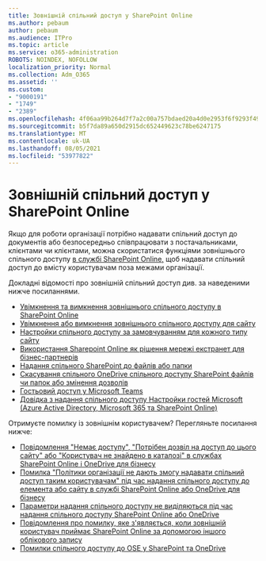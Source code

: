 ```yaml
---
title: Зовнішній спільний доступ у SharePoint Online
ms.author: pebaum
author: pebaum
ms.audience: ITPro
ms.topic: article
ms.service: o365-administration
ROBOTS: NOINDEX, NOFOLLOW
localization_priority: Normal
ms.collection: Adm_O365
ms.assetid: ''
ms.custom:
- "9000191"
- "1749"
- "2389"
ms.openlocfilehash: 4f06aa99b264d7f7a2c00a757bdaed20a4d0e2953f6f9293f4987ae448fb17bb
ms.sourcegitcommit: b5f7da89a650d2915dc652449623c78be6247175
ms.translationtype: MT
ms.contentlocale: uk-UA
ms.lasthandoff: 08/05/2021
ms.locfileid: "53977822"
---
```

# <a name="external-sharing-in-sharepoint-online"></a>Зовнішній спільний доступ у SharePoint Online

Якщо для роботи організації потрібно надавати спільний доступ до документів або безпосередньо співпрацювати з постачальниками, клієнтами чи клієнтами, можна скористатися функціями зовнішнього спільного доступу [в службі SharePoint Online,](https://docs.microsoft.com/sharepoint/external-sharing-overview) щоб надавати спільний доступ до вмісту користувачам поза межами організації.

Докладні відомості про зовнішній спільний доступ див. за наведеними нижче посиланнями.

- [Увімкнення та вимкнення зовнішнього спільного доступу в SharePoint Online](https://docs.microsoft.com/sharepoint/turn-external-sharing-on-or-off)
- [Увімкнення або вимкнення зовнішнього спільного доступу для сайту](https://docs.microsoft.com/sharepoint/change-external-sharing-site)
- [Настройки спільного доступу за замовчуванням для кожного типу сайту](https://docs.microsoft.com/Office365/Enterprise/microsoft-365-guest-settings#sharepoint-site-level)
- [Використання Sharepoint Online як рішення мережі екстранет для бізнес-партнерів](https://docs.microsoft.com/sharepoint/create-b2b-extranet)
- [Надання спільного SharePoint до файлів або папки](https://support.office.com/article/share-sharepoint-files-or-folders-1fe37332-0f9a-4719-970e-d2578da4941c)
- [Скасування спільного OneDrive спільного доступу SharePoint файлів чи папок або змінення дозволів](https://support.office.com/article/stop-sharing-onedrive-or-sharepoint-files-or-folders-or-change-permissions-0a36470f-d7fe-40a0-bd74-0ac6c1e13323)
- [Гостьовий доступ у Microsoft Teams](https://docs.microsoft.com/MicrosoftTeams/guest-access)
- [Довідка з надання спільного доступу Настройки гостей Microsoft (Azure Active Directory, Microsoft 365 та SharePoint Online)](https://docs.microsoft.com/Office365/Enterprise/microsoft-365-guest-settings)

Отримуєте помилку із зовнішнім користувачем? Перегляньте посилання нижче:

- [Повідомлення "Немає доступу", "Потрібен дозвіл на доступ до цього сайту" або "Користувач не знайдено в каталозі" в службах SharePoint Online і OneDrive для бізнесу](https://docs.microsoft.com/sharepoint/support/administration/access-denied-or-need-permission-error-sharepoint-online-or-onedrive-for-business)
- [Помилка "Політики організації не дають змогу надавати спільний доступ таким користувачам" під час надання спільного доступу до елемента або сайту в службі SharePoint Online або OneDrive для бізнесу](https://docs.microsoft.com/sharepoint/support/administration/organization-policies-do-not-allow-you-to-share-with-users-error)
- [Параметри надання спільного доступу не виділяються під час надання спільного доступу SharePoint Online або OneDrive](https://docs.microsoft.com/sharepoint/support/administration/sharing-options-grayed-out-when-sharing-from-sharepoint-online-or-onedrive)
- [Повідомлення про помилку, яке з'являється, коли зовнішній користувач приймає SharePoint Online за допомогою іншого облікового запису](https://docs.microsoft.com/sharepoint/support/sharing-and-permissions/error-when-external-user-accepts-an-invitation-by-using-another-account)
- [Помилки спільного доступу до OSE у SharePoint та OneDrive](https://docs.microsoft.com/sharepoint/sharepoint-onedrive-error-message)


